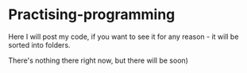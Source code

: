 # Practising-programming

Here I will post my code, if you want to see it for any reason - 
it will be sorted into folders.

There's nothing there right now, but there will be soon)
